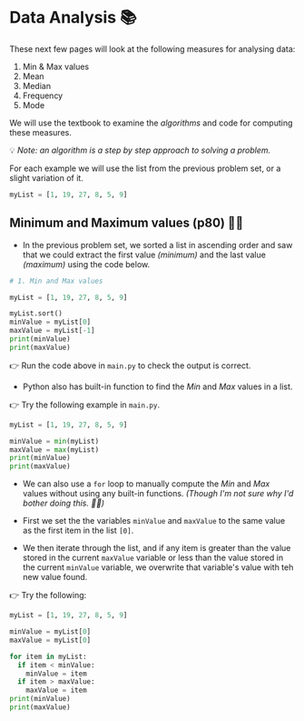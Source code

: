 # Data Analysis 📚
These next few pages will look at the following measures for analysing data:

1. Min & Max values
2. Mean
3. Median
4. Frequency
5. Mode

We will use the textbook to examine the _algorithms_ and code for computing these measures. 

💡 _Note: an algorithm is a step by step approach to solving a problem._
 
For each example we will use the list from the previous problem set, or a slight variation of it.

````py
myList = [1, 19, 27, 8, 5, 9]
````


## Minimum and Maximum values (p80) 👨‍💻

- In the previous problem set, we sorted a list in ascending order and saw that we could extract the first value _(minimum)_ and the last value _(maximum)_ using the code below.

````py
# 1. Min and Max values

myList = [1, 19, 27, 8, 5, 9]

myList.sort()
minValue = myList[0]
maxValue = myList[-1]
print(minValue)
print(maxValue)
````
👉 Run the code above in `main.py` to check the output is correct.

- Python also has built-in function to find the _Min_ and _Max_ values in a list. 

👉 Try the following example in `main.py`.

````py
myList = [1, 19, 27, 8, 5, 9]

minValue = min(myList)
maxValue = max(myList)
print(minValue)
print(maxValue)
````

- We can also use a `for` loop to manually compute the _Min_ and _Max_ values without using any built-in functions. _(Though I'm not sure why I'd bother doing this. 🤷‍♂️)_

- First we set the the variables `minValue` and `maxValue` to the same value as the first item in the list `[0]`.
- We then iterate through the list, and if any item is greater than the value stored in the current `maxValue` variable or less than the value stored in the current `minValue` variable, we overwrite that variable's value with teh new value found.

👉 Try the following:

````py
myList = [1, 19, 27, 8, 5, 9]

minValue = myList[0]
maxValue = myList[0]

for item in myList:
  if item < minValue:
    minValue = item
  if item > maxValue:
    maxValue = item
print(minValue)
print(maxValue)
````



